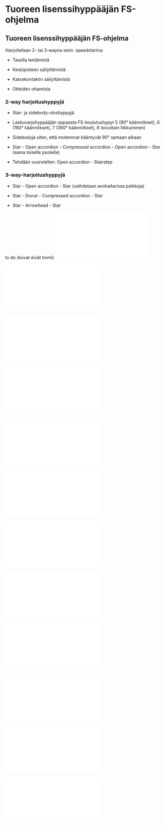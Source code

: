 # Tuoreen lisenssihyppääjän FS-ohjelma

## Tuoreen lisenssihyppääjän FS-ohjelma  

Harjoitellaan 2- tai 3-wayna esim. speedstarina:

-   Tasolla lentämistä

-   Keskipisteen säilyttämistä

-   Katsekontaktin säilyttämistä

-   Otteiden ottamista

###  2-way harjoitushyppyjä  

-   Star- ja sidebody-uloshyppyjä

-   Laskuvarjohyppääjän oppaasta FS-koulutushypyt 5 (90° käännökset), 6
    (180° käännökset), 7 (360° käännökset), 8 (sivuttain liikkuminen)

-   Sidebodyja siten, että molemmat kääntyvät 90° samaan aikaan

-   Star - Open accordion - Compressed accordion - Open accordion - Star
    (sama toiselle puolelle)

-   Tehdään vuorotellen: Open accordion - Stairstep

###  3-way-harjoitushyppyjä  

-   Star - Open accordion - Star (vaihdetaan avohaitarissa paikkoja)

-   Star - Donut - Compressed accordion - Star

-   Star - Arrowhead - Star

to do (kuvat eivät toimi): ![image](/kuvat/2-way-star.pdf)

![image](/kuvat/2-way-open-accordion.pdf)

![image](/kuvat/2-way-accordion.pdf)

![image](/kuvat/Sidebody.pdf)

![image](/kuvat/Caterpillar.pdf)

![image](/kuvat/2-way-stairstep.pdf)

![image](/kuvat/3-way-star.pdf)

![image](/kuvat/3-way-sidebody.pdf)

![image](/kuvat/3-way-open-accordion.pdf)

![image](/kuvat/3-way-accordion.pdf)

![image](/kuvat/3-way-donut.pdf)

![image](/kuvat/3-way-arrowhead.pdf)
